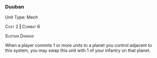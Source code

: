 ### **Duuban**

Unit Type: Mech 

<span style="font-variant:small-caps;">Cost</span> 2 __|__ <span style="font-variant:small-caps;">Combat</span> 6

<span style="font-variant:small-caps;">Sustain Damage</span>

When a player commits 1 or more units to a planet you control adjacent to this system, you may swap this unit with 1 of your infantry on that planet.